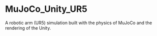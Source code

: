 # MuJoCo_Unity_UR5
A robotic arm (UR5) simulation built with the physics of MuJoCo and the rendering of the Unity.
